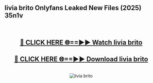 <h2>livia brito Onlyfans Leaked New Files (2025) 35n1v</h2>
<br>
<div align="center">
<h2><a href="https://mediafiles.top/livia_brito&ref=git" rel="nofollow">🔴 CLICK HERE 🌐==►► Watch livia brito</a></h2>
<h2><a href="https://mediafiles.top/livia_brito&ref=git" rel="nofollow">🔴 CLICK HERE 🌐==►► Download livia brito</a></h2>
<br>
<a href="https://mediafiles.top/livia_brito&ref=git" rel="nofollow" data-target="animated-image.originalLink"><img src="https://i.ibb.co.com/xMMVF88/686577567.gif" alt="livia brito" style="max-width: 100%; display: inline-block;" data-target="animated-image.originalImage"></a>
</div>
<br>
<br>